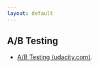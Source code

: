 ```yaml
---
layout: default
---
```

## A/B Testing

<!-- .Course by Google.

..

A/B testing is an approach to test performance by comparing two versions of a single product.

----

Reference: -->

<!-- https://www.crazyegg.com/blog/ab-testing/ -->
<!-- https://www.abtasty.com/ab-testing/ -->
<!-- https://www.kameleoon.com/en/ab-testing -->
<!-- https://blog.hubspot.com/marketing/how-to-do-a-b-testing -->
<!-- https://hbr.org/2017/06/a-refresher-on-ab-testing -->
<!-- https://en.wikipedia.org/wiki/A/B_testing -->
<!-- https://vwo.com/ab-testing/ -->
<!-- https://www.optimizely.com/optimization-glossary/ab-testing/ -->
- [A/B Testing (udacity.com)](https://classroom.udacity.com/courses/ud257/).

